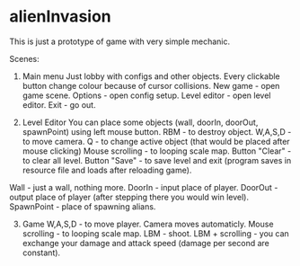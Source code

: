 # alienInvasion

This is just a prototype of game with very simple mechanic.

Scenes:
1. Main menu
Just lobby with configs and other objects. Every clickable button change colour because of cursor collisions.
New game - open game scene.
Options - open config setup.
Level editor - open level editor.
Exit - go out.

2. Level Editor
You can place some objects (wall, doorIn, doorOut, spawnPoint) using left mouse button.
RBM - to destroy object.
W,A,S,D - to move camera.
Q - to  change active object (that would be placed after mouse clicking)
Mouse scrolling - to looping scale map.
Button "Clear" - to clear all level.
Button "Save" - to save level and exit (program saves in resource file and loads after reloading game).

Wall - just a wall, nothing more.
DoorIn - input place of player.
DoorOut - output place of player (after stepping there you would win level).
SpawnPoint - place of spawning alians.

3. Game
W,A,S,D - to move player. Camera moves automaticly.
Mouse scrolling - to looping scale map.
LBM - shoot.
LBM + scrolling - you can exchange your damage and attack speed (damage per second are constant).